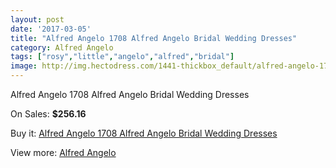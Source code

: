 ```yaml
---
layout: post
date: '2017-03-05'
title: "Alfred Angelo 1708 Alfred Angelo Bridal Wedding Dresses"
category: Alfred Angelo
tags: ["rosy","little","angelo","alfred","bridal"]
image: http://img.hectodress.com/1441-thickbox_default/alfred-angelo-1708-alfred-angelo-bridal-wedding-dresses.jpg
---
```

Alfred Angelo 1708 Alfred Angelo Bridal Wedding Dresses

On Sales: **$256.16**
<a href="https://www.hectodress.com/alfred-angelo/873-alfred-angelo-1708-alfred-angelo-bridal-wedding-dresses.html"><amp-img layout="responsive" width="600" height="600" src="//img.hectodress.com/1441-thickbox_default/alfred-angelo-1708-alfred-angelo-bridal-wedding-dresses.jpg" alt="Alfred Angelo 1708 Alfred Angelo Bridal Wedding Dresses 0" /></a>
<a href="https://www.hectodress.com/alfred-angelo/873-alfred-angelo-1708-alfred-angelo-bridal-wedding-dresses.html"><amp-img layout="responsive" width="600" height="600" src="//img.hectodress.com/1445-thickbox_default/alfred-angelo-1708-alfred-angelo-bridal-wedding-dresses.jpg" alt="Alfred Angelo 1708 Alfred Angelo Bridal Wedding Dresses 1" /></a>
<a href="https://www.hectodress.com/alfred-angelo/873-alfred-angelo-1708-alfred-angelo-bridal-wedding-dresses.html"><amp-img layout="responsive" width="600" height="600" src="//img.hectodress.com/1444-thickbox_default/alfred-angelo-1708-alfred-angelo-bridal-wedding-dresses.jpg" alt="Alfred Angelo 1708 Alfred Angelo Bridal Wedding Dresses 2" /></a>
<a href="https://www.hectodress.com/alfred-angelo/873-alfred-angelo-1708-alfred-angelo-bridal-wedding-dresses.html"><amp-img layout="responsive" width="600" height="600" src="//img.hectodress.com/1443-thickbox_default/alfred-angelo-1708-alfred-angelo-bridal-wedding-dresses.jpg" alt="Alfred Angelo 1708 Alfred Angelo Bridal Wedding Dresses 3" /></a>
<a href="https://www.hectodress.com/alfred-angelo/873-alfred-angelo-1708-alfred-angelo-bridal-wedding-dresses.html"><amp-img layout="responsive" width="600" height="600" src="//img.hectodress.com/1442-thickbox_default/alfred-angelo-1708-alfred-angelo-bridal-wedding-dresses.jpg" alt="Alfred Angelo 1708 Alfred Angelo Bridal Wedding Dresses 4" /></a>

Buy it: [Alfred Angelo 1708 Alfred Angelo Bridal Wedding Dresses](https://www.hectodress.com/alfred-angelo/873-alfred-angelo-1708-alfred-angelo-bridal-wedding-dresses.html "Alfred Angelo 1708 Alfred Angelo Bridal Wedding Dresses")

View more: [Alfred Angelo](https://www.hectodress.com/12-alfred-angelo "Alfred Angelo")
